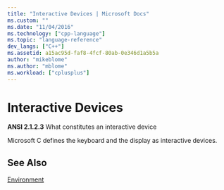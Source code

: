 ```yaml
---
title: "Interactive Devices | Microsoft Docs"
ms.custom: ""
ms.date: "11/04/2016"
ms.technology: ["cpp-language"]
ms.topic: "language-reference"
dev_langs: ["C++"]
ms.assetid: a15ac95d-faf8-4fcf-80ab-0e346d1a5b5a
author: "mikeblome"
ms.author: "mblome"
ms.workload: ["cplusplus"]
---
```

# Interactive Devices
**ANSI 2.1.2.3** What constitutes an interactive device  
  
 Microsoft C defines the keyboard and the display as interactive devices.  
  
## See Also  
 [Environment](../c-language/environment.md)
